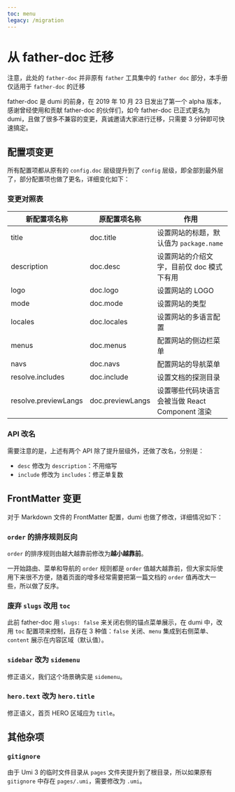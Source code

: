 ```yaml
---
toc: menu
legacy: /migration
---
```


# 从 father-doc 迁移

<Alert>注意，此处的 `father-doc` 并非原有 `father` 工具集中的 `father doc` 部分，本手册仅适用于 `father-doc` 的迁移</Alert>

father-doc 是 dumi 的前身，在 2019 年 10 月 23 日发出了第一个 alpha 版本，感谢曾经使用和贡献 father-doc 的伙伴们，如今 father-doc 已正式更名为 dumi，且做了很多不兼容的变更，真诚邀请大家进行迁移，只需要 3 分钟即可快速搞定。

## 配置项变更

所有配置项都从原有的 `config.doc` 层级提升到了 `config` 层级，即全部到最外层了，部分配置项也做了更名，详细变化如下：

### 变更对照表

| **新配置项名称**     | **原配置项名称** | **作用**                                        |
| -------------------- | ---------------- | ----------------------------------------------- |
| title                | doc.title        | 设置网站的标题，默认值为 `package.name`         |
| description          | doc.desc         | 设置网站的介绍文字，目前仅 doc 模式下有用       |
| logo                 | doc.logo         | 设置网站的 LOGO                                 |
| mode                 | doc.mode         | 设置网站的类型                                  |
| locales              | doc.locales      | 设置网站的多语言配置                            |
| menus                | doc.menus        | 配置网站的侧边栏菜单                            |
| navs                 | doc.navs         | 配置网站的导航菜单                              |
| resolve.includes     | doc.include      | 设置文档的探测目录                              |
| resolve.previewLangs | doc.previewLangs | 设置哪些代码块语言会被当做 React Component 渲染 |

### API 改名

需要注意的是，上述有两个 API 除了提升层级外，还做了改名，分别是：

- `desc` 修改为 `description`：不用缩写
- `include` 修改为 `includes`：修正单复数

## FrontMatter 变更

对于 Markdown 文件的 FrontMatter 配置，dumi 也做了修改，详细情况如下：

### `order` 的排序规则反向

`order` 的排序规则由越大越靠前修改为**越小越靠前**。

一开始路由、菜单和导航的 `order` 规则都是 `order` 值越大越靠前，但大家实际使用下来很不方便，随着页面的增多经常需要把第一篇文档的 `order` 值再改大一些，所以做了反序。

### 废弃 `slugs` 改用 `toc`

此前 father-doc 用 `slugs: false` 来关闭右侧的锚点菜单展示，在 dumi 中，改用 `toc` 配置项来控制，且存在 3 种值：`false` 关闭、`menu` 集成到右侧菜单、`content` 展示在内容区域（默认值）。

### `sidebar` 改为 `sidemenu`

修正语义，我们这个场景确实是 `sidemenu`。

### `hero.text` 改为 `hero.title`

修正语义，首页 HERO 区域应为 `title`。

## 其他杂项

### `gitignore`

由于 Umi 3 的临时文件目录从 `pages` 文件夹提升到了根目录，所以如果原有 `gitignore` 中存在 `pages/.umi`，需要修改为 `.umi`。
